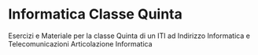 # Informatica Classe Quinta
Esercizi e Materiale per la classe Quinta di un ITI ad Indirizzo Informatica e Telecomunicazioni Articolazione Informatica
